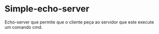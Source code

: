 # Simple-echo-server
Echo-server que permite que o cliente peça ao servidor que este execute um comando cmd.
